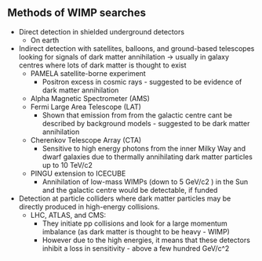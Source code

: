    
## Methods of WIMP searches
-   Direct detection in shielded underground detectors
	-   On earth
-   Indirect detection with satellites, balloons, and ground-based telescopes looking for signals of dark matter annihilation -> usually in galaxy centres where lots of dark matter is thought to exist
	-   PAMELA satellite-borne experiment
		-   Positron excess in cosmic rays - suggested to be evidence of dark matter annihilation
	-   Alpha Magnetic Spectrometer (AMS)
	-   Fermi Large Area Telescope (LAT)
		-   Shown that emission from from the galactic centre cant be described by background models - suggested to be dark matter annihilation
	-   Cherenkov Telescope Array (CTA)
		-   Sensitive to high energy photons from the inner Milky Way and dwarf galaxies due to thermally annihilating dark matter particles up to 10 TeV/c2
	-   PINGU extension to ICECUBE
		-   Annihilation of low-mass WIMPs (down to 5 GeV/c2 ) in the Sun and the galactic centre would be detectable, if funded
-   Detection at particle colliders where dark matter particles may be directly produced in high-energy collisions.
	-   LHC, ATLAS, and CMS:
		-   They initiate pp collisions and look for a large momentum imbalance (as dark matter is thought to be heavy - WIMP)
		-   However due to the high energies, it means that these detectors inhibit a loss in sensitivity - above a few hundred GeV/c^2


 